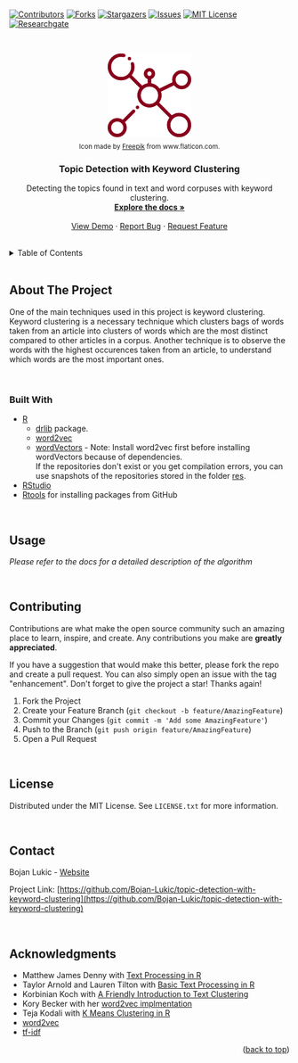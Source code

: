 <div id="top"></div>

<br />

<!-- PROJECT SHIELDS -->
<!--
*** I'm using markdown "reference style" links for readability.
*** Reference links are enclosed in brackets [ ] instead of parentheses ( ).
*** See the bottom of this document for the declaration of the reference variables
*** for contributors-url, forks-url, etc. This is an optional, concise syntax you may use.
*** https://www.markdownguide.org/basic-syntax/#reference-style-links
-->
[![Contributors][contributors-shield]][contributors-url]
[![Forks][forks-shield]][forks-url]
[![Stargazers][stars-shield]][stars-url]
[![Issues][issues-shield]][issues-url]
[![MIT License][license-shield]][license-url]
[![Researchgate][researchgate-shield]][researchgate-url]



<!-- PROJECT LOGO -->
<br />
<div align="center">
  <figure>
    <a href="https://github.com/Bojan-Lukic/topic-detection-with-keyword-clustering">
      <img src="res/logo.png" alt="Logo" width="150" height="150">
    </a><br />
    <figcaption><sub>Icon made by <a href="https://www.flaticon.com/authors/freepik">Freepik</a> from www.flaticon.com.</sub></figcaption>
  </figure>

<h3 align="center">Topic Detection with Keyword Clustering</h3>

  <p align="center">
    Detecting the topics found in text and word corpuses with keyword clustering.
    <br />
    <a href="https://github.com/Bojan-Lukic/topic-detection-with-keyword-clustering/tree/main/doc"><strong>Explore the docs »</strong></a>
    <br />
    <br />
    <a href="https://github.com/Bojan-Lukic/topic-detection-with-keyword-clustering/tree/main/src">View Demo</a>
    ·
    <a href="https://github.com/Bojan-Lukic/topic-detection-with-keyword-clustering/issues">Report Bug</a>
    ·
    <a href="https://github.com/Bojan-Lukic/topic-detection-with-keyword-clustering/issues">Request Feature</a>
  </p>
</div>

<br />



<!-- TABLE OF CONTENTS -->
<details>
  <summary>Table of Contents</summary>
  <ol>
    <li>
      <a href="#about-the-project">About The Project</a>
      <ul>
        <li><a href="#built-with">Built With</a></li>
      </ul>
    </li>
    <!-- <li>
      <a href="#getting-started">Getting Started</a>
      <ul>
        <li><a href="#prerequisites">Prerequisites</a></li>
        <li><a href="#installation">Installation</a></li>
      </ul>
    </li> -->
    <li><a href="#usage">Usage</a></li>
    <!-- <li><a href="#roadmap">Roadmap</a></li> -->
    <li><a href="#contributing">Contributing</a></li>
    <li><a href="#license">License</a></li>
    <li><a href="#contact">Contact</a></li>
    <li><a href="#acknowledgments">Acknowledgments</a></li>
  </ol>
</details>

<br />



<!-- ABOUT THE PROJECT -->
## About The Project

One of the main techniques used in this project is keyword clustering. Keyword clustering is a necessary technique which clusters bags of words taken from an article into clusters of words which are the most distinct compared to other articles in a corpus. Another technique is to observe the words with the highest occurences taken from an article, to understand which words are the most important ones.

<br />


### Built With

* [R](https://www.r-project.org/)
  * [drlib](https://github.com/dgrtwo/drlib) package.
  * [word2vec](https://cran.r-project.org/web/packages/word2vec/readme/README.html) 
  * [wordVectors](https://github.com/cpeeples/wordVectors) - Note: Install word2vec first before installing wordVectors because of dependencies. <br />
    If the repositories don't exist or you get compilation errors, you can use snapshots of the repositories stored in the folder <a href="https://github.com/Bojan-Lukic/topic-detection-with-keyword-clustering/tree/main/res">res</a>.
* [RStudio](https://www.rstudio.com/)
* [Rtools](https://cran.r-project.org/bin/windows/Rtools/rtools40.html) for installing packages from GitHub

<br />


<!-- GETTING STARTED -->
<!--
## Getting Started

This is an example of how you may give instructions on setting up your project locally.
To get a local copy up and running follow these simple example steps.

### Prerequisites

This is an example of how to list things you need to use the software and how to install them.
* npm
  ```sh
  npm install npm@latest -g
  ```

### Installation

1. Get a free API Key at [https://example.com](https://example.com)
2. Clone the repo
   ```sh
   git clone https://github.com/github_username/repo_name.git
   ```
3. Install NPM packages
   ```sh
   npm install
   ```
4. Enter your API in `config.js`
   ```js
   const API_KEY = 'ENTER YOUR API';
   ```

<br />
-->



<!-- USAGE EXAMPLES -->
## Usage

_Please refer to the docs for a detailed description of the algorithm_

<br />



<!-- ROADMAP -->
<!--
## Roadmap

- [] Feature 1
- [] Feature 2
- [] Feature 3
    - [] Nested Feature

See the [open issues](https://github.com/github_username/repo_name/issues) for a full list of proposed features (and known issues).

<br />
-->



<!-- CONTRIBUTING -->
## Contributing

Contributions are what make the open source community such an amazing place to learn, inspire, and create. Any contributions you make are **greatly appreciated**.

If you have a suggestion that would make this better, please fork the repo and create a pull request. You can also simply open an issue with the tag "enhancement".
Don't forget to give the project a star! Thanks again!

1. Fork the Project
2. Create your Feature Branch (`git checkout -b feature/AmazingFeature`)
3. Commit your Changes (`git commit -m 'Add some AmazingFeature'`)
4. Push to the Branch (`git push origin feature/AmazingFeature`)
5. Open a Pull Request

<br />



<!-- LICENSE -->
## License

Distributed under the MIT License. See `LICENSE.txt` for more information.

<br />



<!-- CONTACT -->
## Contact

Bojan Lukic - [Website](https://www.bojanlukic.com/)

Project Link: [https://github.com/Bojan-Lukic/topic-detection-with-keyword-clustering](https://github.com/Bojan-Lukic/topic-detection-with-keyword-clustering)

<br />



<!-- ACKNOWLEDGMENTS -->
## Acknowledgments

* Matthew James Denny with [Text Processing in R](https://www.mjdenny.com/Text_Processing_In_R.html)
* Taylor Arnold and Lauren Tilton with [Basic Text Processing in R](https://programminghistorian.org/en/lessons/basic-text-processing-in-r)
* Korbinian Koch with [A Friendly Introduction to Text Clustering](https://towardsdatascience.com/a-friendly-introduction-to-text-clustering-fa996bcefd04)
* Kory Becker with her [word2vec implmentation](https://gist.github.com/primaryobjects/8038d345aae48ae48988906b0525d175)
* Teja Kodali with [K Means Clustering in R](https://www.r-bloggers.com/2015/12/k-means-clustering-in-r/)
* [word2vec](https://code.google.com/archive/p/word2vec/)
* [tf-idf](http://www.tfidf.com/)

<p align="right">(<a href="#top">back to top</a>)</p>



<!-- MARKDOWN LINKS & IMAGES -->
<!-- https://www.markdownguide.org/basic-syntax/#reference-style-links -->
[contributors-shield]: https://img.shields.io/github/contributors/Bojan-Lukic/topic-detection-with-keyword-clustering.svg?style=for-the-badge
[contributors-url]: https://github.com/Bojan-Lukic/topic-detection-with-keyword-clustering/graphs/contributors
[forks-shield]: https://img.shields.io/github/forks/Bojan-Lukic/topic-detection-with-keyword-clustering.svg?style=for-the-badge
[forks-url]: https://github.com/Bojan-Lukic/topic-detection-with-keyword-clustering/network/members
[stars-shield]: https://img.shields.io/github/stars/Bojan-Lukic/topic-detection-with-keyword-clustering.svg?style=for-the-badge
[stars-url]: https://github.com/Bojan-Lukic/topic-detection-with-keyword-clustering/stargazers
[issues-shield]: https://img.shields.io/github/issues/Bojan-Lukic/topic-detection-with-keyword-clustering.svg?style=for-the-badge
[issues-url]: https://github.com/Bojan-Lukic/topic-detection-with-keyword-clustering/issues
[license-shield]: https://img.shields.io/github/license/Bojan-Lukic/topic-detection-with-keyword-clustering.svg?style=for-the-badge
[license-url]: https://github.com/Bojan-Lukic/topic-detection-with-keyword-clustering/blob/master/LICENSE.txt
[researchgate-shield]: https://img.shields.io/badge/-ReearchGate-grey?style=for-the-badge&logo=researchgate
[researchgate-url]: https://www.researchgate.net/profile/Bojan_Lukic2
[product-screenshot]: images/screenshot.png
